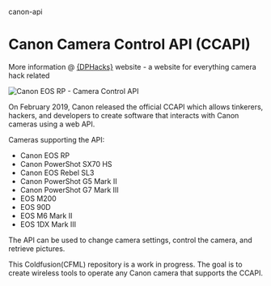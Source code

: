 canon-api
# Canon Camera Control API (CCAPI)

More information @ [{DPHacks}](https://dphacks.com/how-to-canon-camera-control-api-ccapi/) website - a website for everything camera hack related

![Canon EOS RP - Camera Control API](https://i0.wp.com/dphacks.com/wp-content/uploads/2019/04/Canon-CCAPI-EOS-RP_1.jpg?resize=768%2C512&ssl=1 "Canon EOS RP - CCAPI")

On February 2019, Canon released the official CCAPI which allows tinkerers, hackers, and developers to create software that interacts with Canon cameras using a web API.

Cameras supporting the API:
- Canon EOS RP
- Canon PowerShot SX70 HS
- Canon EOS Rebel SL3
- Canon PowerShot G5 Mark II
- Canon PowerShot G7 Mark III
- EOS M200
- EOS 90D
- EOS M6 Mark II
- EOS 1DX Mark III

The API can be used to change camera settings, control the camera, and retrieve pictures.

This Coldfusion(CFML) repository is a work in progress. The goal is to create wireless tools to operate any Canon camera that supports the CCAPI.
